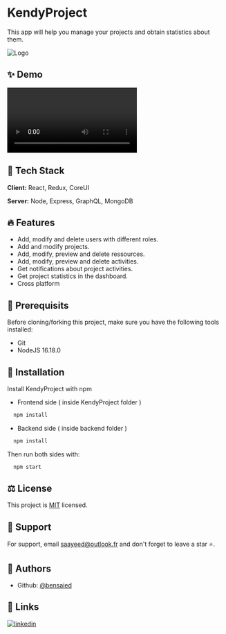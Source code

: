 # KendyProject

This app will help you manage your projects and obtain statistics about them.

![Logo](https://i.ibb.co/89vWdVt/Kendy-Project.png)

## ✨ Demo

![](demo-vid.mp4)

## 🧰 Tech Stack

**Client:** React, Redux, CoreUI

**Server:** Node, Express, GraphQL, MongoDB

## 🔥 Features

- Add, modify and delete users with different roles.
- Add and modify projects.
- Add, modify, preview and delete ressources.
- Add, modify, preview and delete activities.
- Get notifications about project activities.
- Get project statistics in the dashboard.
- Cross platform

## 📑 Prerequisits

Before cloning/forking this project, make sure you have the following tools installed:

- Git
- NodeJS 16.18.0

## 🚀 Installation

Install KendyProject with npm

- Frontend side ( inside KendyProject folder )

```bash
  npm install
```

- Backend side ( inside backend folder )

```bash
  npm install
```

Then run both sides with:

```bash
  npm start
```

## ⚖️ License

This project is [MIT](https://choosealicense.com/licenses/mit/) licensed.

## 💝 Support

For support, email saayeed@outlook.fr and don't forget to leave a star ⭐️.

## 📝 Authors

- Github: [@bensaied](https://www.github.com/bensaied)

## 🔗 Links

[![linkedin](https://img.shields.io/badge/linkedin-0A66C2?style=for-the-badge&logo=linkedin&logoColor=white)](https://www.linkedin.com/in/oussama-ben-saayeed/)
